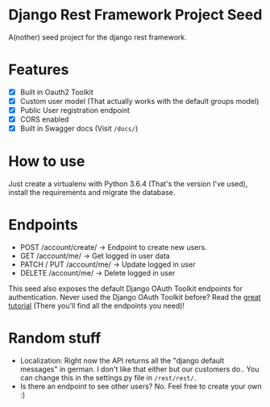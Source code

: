 # Django Rest Framework Project Seed

A(nother) seed project for the django rest framework.

# Features

  -  [x] Built in Oauth2 Toolkit
  -  [x] Custom user model (That actually works with the default groups model)
  -  [x] Public User registration endpoint 
  -  [x] CORS enabled
  -  [x] Built in Swagger docs (Visit `/docs/`)
  
# How to use
Just create a virtualenv with Python 3.6.4 (That's the version I've used), install the requirements and migrate the database.


# Endpoints

 - POST /account/create/ -> Endpoint to create new users.
 - GET /account/me/ -> Get logged in user data
 - PATCH / PUT /account/me/ -> Update logged in user
 - DELETE /account/me/ -> Delete logged in user
 
This seed also exposes the default Django OAuth Toolkit endpoints for authentication.
Never used the Django OAuth Toolkit before? Read the [great tutorial](https://django-oauth-toolkit.readthedocs.io/en/latest/tutorial/tutorial.html) (There you'll find all the endpoints you need)!


# Random stuff

 - Localization: Right now the API returns all the "django default messages" in german. I don't like that either but our customers do.. You can change this in the settings.py file in `/rest/rest/`.
 - Is there an endpoint to see other users? No. Feel free to create your own :)
